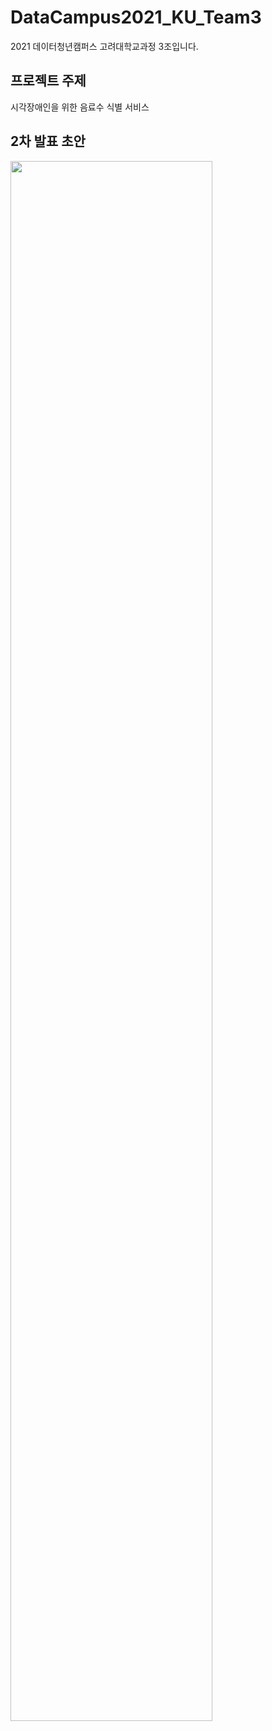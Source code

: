 # DataCampus2021_KU_Team3
2021 데이터청년캠퍼스 고려대학교과정 3조입니다.

## 프로젝트 주제
시각장애인을 위한 음료수 식별 서비스

## 2차 발표 초안
<img width="80%" src="https://github.com/rhksdn2314/DataCampus2021_KU_Team3/files/6855136/3._2._.pdf"/>
